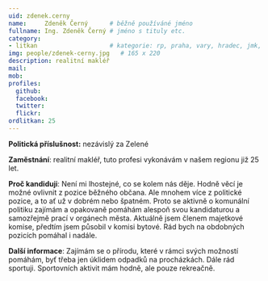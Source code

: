 ```yaml
---
uid: zdenek.cerny
name:     Zdeněk Černý  	# běžně používáné jméno
fullname: Ing. Zdeněk Černý	# jméno s tituly etc.
category:
- litkan                 	# kategorie: rp, praha, vary, hradec, jmk, senat
img: people/zdenek-cerny.jpg   # 165 x 220
description: realitní makléř
mail:
mob:
profiles:
  github:
  facebook:
  twitter: 
  flickr:
ordlitkan: 25
---
```

 
**Politická příslušnost:** nezávislý za Zelené

**Zaměstnání**: realitní makléř, tuto profesi vykonávám v našem regionu již 25 let.

**Proč kandiduji**: Není mi lhostejné, co se kolem nás děje. Hodně věcí je možné ovlivnit z pozice běžného občana. Ale mnohem více z politické pozice, a to ať už v dobrém nebo špatném. Proto se aktivně o komunální politiku zajímám a opakovaně pomáhám alespoň svou kandidaturou a samozřejmě prací v orgánech města. Aktuálně jsem členem majetkové komise, předtím jsem působil v komisi bytové. Rád bych na obdobných pozicích pomáhal i nadále. 

**Další informace**: Zajímám se o přírodu, které v rámci svých možností pomáhám, byť třeba jen úklidem odpadků na procházkách. Dále rád sportuji. Sportovních aktivit mám hodně, ale pouze rekreačně. 
